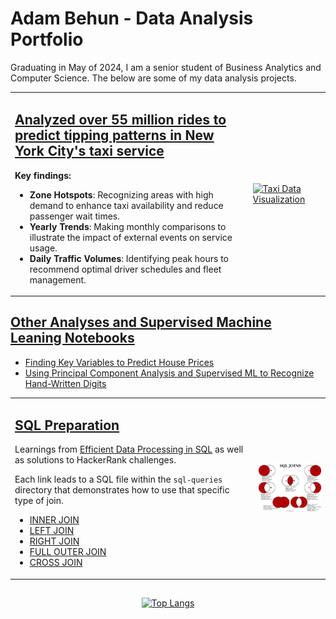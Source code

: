 # Adam Behun - Data Analysis Portfolio

Graduating in May of 2024, I am a senior student of Business Analytics and Computer Science. The below are some of my data analysis projects. 

<table>
  <tr>
    <td>
      <h2><a href="https://github.com/Adam-Behun/supervised-ml-to-predict-tips">Analyzed over 55 million rides to predict tipping patterns in New York City's taxi service</a></h2>
      <p><strong>Key findings:</strong></p>
      <ul>
        <li><strong>Zone Hotspots</strong>: Recognizing areas with high demand to enhance taxi availability and reduce passenger wait times.</li>
        <li><strong>Yearly Trends</strong>: Making monthly comparisons to illustrate the impact of external events on service usage.</li>
        <li><strong>Daily Traffic Volumes</strong>: Identifying peak hours to recommend optimal driver schedules and fleet management.</li>
      </ul>
    </td>
    <td>
      <a href="https://github.com/Adam-Behun/supervised-ml-to-predict-tips">
        <img src="https://github.com/Adam-Behun/supervised-ml-to-predict-tips/blob/main/taxi.jpg" alt="Taxi Data Visualization" width="250"/>
      </a>
    </td>
  </tr>
</table>

## [Other Analyses and Supervised Machine Leaning Notebooks](https://github.com/Adam-Behun/supervised-machine-learning)
- [Finding Key Variables to Predict House Prices](https://github.com/Adam-Behun/supervised-machine-learning/blob/main/house-price-competition/algorithms/top-solution.ipynb)
- [Using Principal Component Analysis and Supervised ML to Recognize Hand-Written Digits](https://github.com/Adam-Behun/supervised-machine-learning/blob/main/mnist-competition/algorithms/pca_with_models.ipynb)

<table>
  <tr>
    <td>
      <h2><a href="https://github.com/Adam-Behun/sql-preparation">SQL Preparation</a></h2>
      <p>
        Learnings from <a href="https://josephmachado.gumroad.com/l/analyticalsql">Efficient Data Processing in SQL</a> as well as solutions to HackerRank challenges.
      </p>
      <p>Each link leads to a SQL file within the <code>sql-queries</code> directory that demonstrates how to use that specific type of join.</p>
      <ul>
        <li><a href="https://github.com/Adam-Behun/sql-preparation/blob/master/analytical-data-processing-sql/sql-queries/inner-join.sql">INNER JOIN</a></li>
        <li><a href="https://github.com/Adam-Behun/sql-preparation/blob/master/analytical-data-processing-sql/sql-queries/left-join.sql">LEFT JOIN</a></li>
        <li><a href="https://github.com/Adam-Behun/sql-preparation/blob/master/analytical-data-processing-sql/sql-queries/right-join.sql">RIGHT JOIN</a></li>
        <li><a href="https://github.com/Adam-Behun/sql-preparation/blob/master/analytical-data-processing-sql/sql-queries/full-outer-join.sql">FULL OUTER JOIN</a></li>
        <li><a href="https://github.com/Adam-Behun/sql-preparation/blob/master/analytical-data-processing-sql/sql-queries/cross-join.sql">CROSS JOIN</a></li>
      </ul>
    </td>
    <td>
      <a href="https://github.com/Adam-Behun/sql-preparation">
        <img src="https://github.com/Adam-Behun/sql-preparation/blob/master/visuals/sql-joins.jpg" alt="SQL Joins" width="250"/>
      </a>
    </td>
  </tr>
</table>

## 
<p align="center">
  <a href="https://github.com/Adam-Behun/github-readme-stats">
    <img src="https://github-readme-stats.vercel.app/api/top-langs/?username=Adam-Behun" alt="Top Langs">
  </a>
</p>